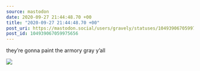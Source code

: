 ```yaml
---
source: mastodon
date: 2020-09-27 21:44:48.70 +00
title: "2020-09-27 21:44:48.70 +00"
post_uri: https://mastodon.social/users/gravely/statuses/104939067059975656
post_id: 104939067059975656
---
```

they’re gonna paint the armory gray y’all


![](/images/104939067022930528.jpg)

